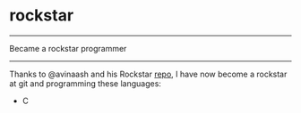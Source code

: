# rockstar

* * *

Became a rockstar programmer

* * *

Thanks to @avinaash and his Rockstar [repo](https://github.com/avinassh/rockstar "Check it out"), I have now become a rockstar at git and programming these languages:

- C
